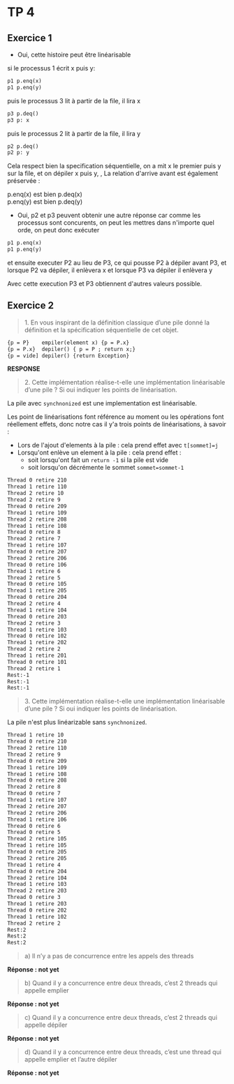 # TP 4

## Exercice 1

-  Oui, cette histoire peut être linéarisable 

si le processus 1 écrit x puis y:   
```txt
p1 p.enq(x)
p1 p.enq(y)
```
    

puis le processus 3 lit à partir de la file, il lira x
```txt
p3 p.deq()
p3 p: x
```


puis le processus 2 lit à partir de la file, il  lira y
```txt
p2 p.deq()
p2 p: y
```
    

Cela respect bien la specification séquentielle, on a mit x le premier puis y sur la file, et on dépiler x puis y, , La relation d'arrive avant est également préservée :

p.enq(x) est bien p.deq(x)  
p.enq(y) est bien p.deq(y) 

- Oui, p2 et p3 peuvent obtenir une autre réponse car comme les processus sont concurents, on peut les mettres dans n'importe quel orde, on peut donc exécuter

```txt
p1 p.enq(x)
p1 p.enq(y)
```


et ensuite executer P2 au lieu de P3, ce qui pousse P2 à dépiler avant P3, et  lorsque P2 va dépiler, il enlèvera x et lorsque P3 va dépiler il enlèvera y

Avec cette execution P3 et P3 obtiennent d'autres valeurs possible.

## Exercice 2

> 1\. En vous inspirant de la définition classique d’une pile donné la définition et la spécification séquentielle de cet objet.

```txt
{p = P}    empiler(element x) {p = P.x}  
{p = P.x}  depiler() { p = P ; return x;}     
{p = vide] depiler() {return Exception}  
```

**RESPONSE**

> 2\. Cette implémentation réalise-t-elle une implémentation linéarisable d’une pile ? Si oui indiquer les points de linéarisation.

La pile avec ```synchnonized``` est une implementation est linéarisable.

Les point de linéarisations font référence au moment ou les opérations font réellement effets, donc notre cas il y'a trois points de linéarisations, à savoir :  
- Lors de l'ajout d'elements à la pile : cela prend effet avec ```t[sommet]=j```  
- Lorsqu'ont enlève un element à la pile : cela prend effet :    
    - soit lorsqu'ont fait un ```return -1``` si la pile est vide  
    - soit lorsqu'on décrémente le sommet ```sommet=sommet-1```

```txt
Thread 0 retire 210
Thread 1 retire 110
Thread 2 retire 10
Thread 2 retire 9
Thread 0 retire 209
Thread 1 retire 109
Thread 2 retire 208
Thread 1 retire 108
Thread 0 retire 8
Thread 2 retire 7
Thread 1 retire 107
Thread 0 retire 207
Thread 2 retire 206
Thread 0 retire 106
Thread 1 retire 6
Thread 2 retire 5
Thread 0 retire 105
Thread 1 retire 205
Thread 0 retire 204
Thread 2 retire 4
Thread 1 retire 104
Thread 0 retire 203
Thread 2 retire 3
Thread 1 retire 103
Thread 0 retire 102
Thread 1 retire 202
Thread 2 retire 2
Thread 1 retire 201
Thread 0 retire 101
Thread 2 retire 1
Rest:-1
Rest:-1
Rest:-1
```


> 3\. Cette implémentation réalise-t-elle une implémentation linéarisable d’une pile ? Si oui indiquer les points de linéarisation.

La pile n'est plus linéarizable sans ```synchnonized```.

```txt
Thread 1 retire 10
Thread 0 retire 210
Thread 2 retire 110
Thread 2 retire 9
Thread 0 retire 209
Thread 1 retire 109
Thread 1 retire 108
Thread 0 retire 208
Thread 2 retire 8
Thread 0 retire 7
Thread 1 retire 107
Thread 2 retire 207
Thread 2 retire 206
Thread 1 retire 106
Thread 0 retire 6
Thread 0 retire 5
Thread 2 retire 105
Thread 1 retire 105
Thread 0 retire 205
Thread 2 retire 205
Thread 1 retire 4
Thread 0 retire 204
Thread 2 retire 104
Thread 1 retire 103
Thread 2 retire 203
Thread 0 retire 3
Thread 1 retire 203
Thread 0 retire 202
Thread 1 retire 102
Thread 2 retire 2
Rest:2
Rest:2
Rest:2
```

> a) Il n’y a pas de concurrence entre les appels des threads

**Réponse : not yet**

> b) Quand il y a concurrence entre deux threads, c’est 2 threads qui appelle emplier

**Réponse : not yet**

> c) Quand il y a concurrence entre deux threads, c’est 2 threads qui appelle dépiler

**Réponse : not yet**

> d) Quand il y a concurrence entre deux threads, c’est une thread qui appelle emplier et l’autre dépiler

**Réponse : not yet**